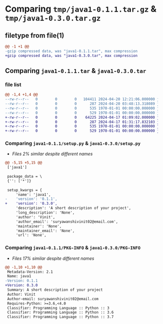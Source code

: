 # Comparing `tmp/java1-0.1.1.tar.gz` & `tmp/java1-0.3.0.tar.gz`

## filetype from file(1)

```diff
@@ -1 +1 @@
-gzip compressed data, was "java1-0.1.1.tar", max compression
+gzip compressed data, was "java1-0.3.0.tar", max compression
```

## Comparing `java1-0.1.1.tar` & `java1-0.3.0.tar`

### file list

```diff
@@ -1,4 +1,4 @@
--rw-r--r--   0        0        0   104411 2024-04-20 12:21:06.000000 java1-0.1.1/java1/__init__.py
--rw-r--r--   0        0        0      287 2024-04-20 03:48:13.318089 java1-0.1.1/pyproject.toml
--rw-r--r--   0        0        0      535 1970-01-01 00:00:00.000000 java1-0.1.1/setup.py
--rw-r--r--   0        0        0      529 1970-01-01 00:00:00.000000 java1-0.1.1/PKG-INFO
+-rw-r--r--   0        0        0    64225 2024-04-17 01:09:02.000000 java1-0.3.0/java1/__init__.py
+-rw-r--r--   0        0        0      287 2024-04-17 01:31:17.832103 java1-0.3.0/pyproject.toml
+-rw-r--r--   0        0        0      535 1970-01-01 00:00:00.000000 java1-0.3.0/setup.py
+-rw-r--r--   0        0        0      529 1970-01-01 00:00:00.000000 java1-0.3.0/PKG-INFO
```

### Comparing `java1-0.1.1/setup.py` & `java1-0.3.0/setup.py`

 * *Files 2% similar despite different names*

```diff
@@ -5,15 +5,15 @@
 ['java1']
 
 package_data = \
 {'': ['*']}
 
 setup_kwargs = {
     'name': 'java1',
-    'version': '0.1.1',
+    'version': '0.3.0',
     'description': 'A short description of your project',
     'long_description': 'None',
     'author': 'Vinit',
     'author_email': 'suryawanshivinit02@email.com',
     'maintainer': 'None',
     'maintainer_email': 'None',
     'url': 'None',
```

### Comparing `java1-0.1.1/PKG-INFO` & `java1-0.3.0/PKG-INFO`

 * *Files 17% similar despite different names*

```diff
@@ -1,10 +1,10 @@
 Metadata-Version: 2.1
 Name: java1
-Version: 0.1.1
+Version: 0.3.0
 Summary: A short description of your project
 Author: Vinit
 Author-email: suryawanshivinit02@email.com
 Requires-Python: >=3.6,<4.0
 Classifier: Programming Language :: Python :: 3
 Classifier: Programming Language :: Python :: 3.6
 Classifier: Programming Language :: Python :: 3.7
```

